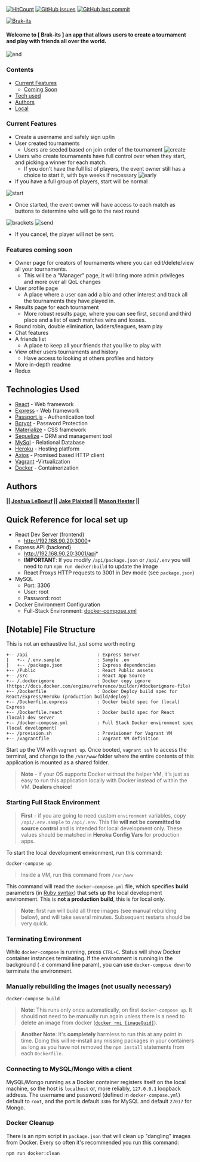 [![HitCount](http://hits.dwyl.io/humanjboof/https://github.com/HumanJBooF/brak-its.svg)](http://hits.dwyl.io/humanjboof/https://github.com/HumanJBooF/brak-its) [![GitHub issues](https://img.shields.io/github/issues/HumanJBooF/brak-its.svg?style=popout)](https://github.com/HumanJBooF/brak-its/issues)
[![GitHub last commit](https://img.shields.io/github/last-commit/google/skia.svg)](https://github.com/HumanJBooF/brak-its)

[![Brak-its](./public/assets/img/logo.PNG)](https://brak-its.herokuapp.com)     

#### Welcome to [ Brak-its ] an app that allows users to create a tournament and play with friends all over the world.
![end](./public/assets/img/end.PNG)


### Contents 
- [Current Features](#current-features)
    - [Coming Soon](#features-coming-soon)
- [Tech used](#technologies-used)
- [Authors](#authors)
- [Local](#quick-reference-for-local-set-up)




### Current Features 

- Create a username and safely sign up/in 
- User created tournaments
    - Users are seeded based on join order of the tournament
![create](./public/assets/img/create.PNG)
- Users who create tournaments have full control over when they start, and picking a winner for each match.
    - If you don't have the full list of players, the event owner still has a choice to start it, with bye weeks if necessary
![early](./public/assets/img/early.PNG) 
- If you have a full group of players, start will be normal

![start](./public/assets/img/start.PNG)
- Once started, the event owner will have access to each match as buttons to determine who will go to the next round

![brackets](./public/assets/img/brackets.PNG) 
![send](./public/assets/img/send.PNG)
- If you cancel, the player will not be sent.

### Features coming soon

- Owner page for creators of tournaments where you can edit/delete/view all your tournaments.
    - This will be a "Manager" page, it will bring more admin privileges and more over all QoL changes 
- User profile page
    - A place where a user can add a bio and other interest and track all the tournaments they have played in.
- Results page for each tournament
    - More robust results page, where you can see first, second and third place and a list of each matches wins and losses.
- Round robin, double elimination, ladders/leagues, team play
- Chat features
- A friends list
    - A place to keep all your friends that you like to play with
- View other users tournaments and history
    - Have access to looking at others profiles and history
- More in-depth readme
- Redux


## Technologies Used
- [React](https://reactjs.org/) - Web framework
- [Express](https://expressjs.com/) - Web framework
- [Passport.js](http://www.passportjs.org/) - Authentication tool
- [Bcrypt](https://www.npmjs.com/package/bcrypt) - Password Protection
- [Materialize](https://www.materializecss.com/) - CSS framework
- [Sequelize](https://docs.sequelizejs.com/) - ORM and management tool
- [MySql](https://www.mysql.com/) - Relational Database
- [Heroku](https://www.heroku.com/) - Hosting platform
- [Axios](https://www.npmjs.com/package/axios) - Promised based HTTP client
- [Vagrant](https://www.vagrantup.com/) -Virtualization
- [Docker](https://www.docker.com/) - Containerization


## Authors
**|| [Joshua LeBoeuf](https://github.com/humanjboof) || [Jake Plaisted](https://github.com/spaceTab) || [Mason Hester](https://github.com/MasonHester) ||**



## Quick Reference for local set up
* React Dev Server (frontend)
  * http://192.168.90.20:3000*
* Express API (backend)
  * http://192.168.90.20:3001/api*
  * **IMPORTANT**: If you modify `/api/package.json` or `/api/.env` you will need to run `npm run docker:build` to update the image
  * React Proxys HTTP requests to 3001 in Dev mode (see `package.json`)
* MySQL
  * Port: 3306
  * User: root
  * Password: root
* Docker Environment Configuration
  * Full-Stack Environment: [docker-compose.yml](docker-compose.yml)

## [Notable] File Structure
This is not an exhaustive list, just some worth noting

```
+-- /api                          : Express Server
|   +-- /.env.sample              : Sample .en
|   +-- /package.json             : Express dependencies
+-- /Public                       : React Public assets
+-- /src                          : React App Source
+-- /.dockerignore                : Docker copy ignore (https://docs.docker.com/engine/reference/builder/#dockerignore-file)
+-- /Dockerfile                   : Docker Deploy build spec for React/Express/Heroku (production build/deploy)
+-- /Dockerfile.express           : Docker build spec for (local) Express
+-- /Dockerfile.react             : Docker build spec for React (local) dev server
+-- /docker-compose.yml           : Full Stack Docker environment spec (local development)
+-- /provision.sh                 : Provisioner for Vagrant VM
+-- /vagrantfile                  : Vagrant VM definition
```

Start up the VM with `vagrant up`. Once booted, `vagrant ssh` to access the terminal, and change to the `/var/www` folder where the entire contents of this application is mounted as a shared folder.

> **Note** - if your OS supports Docker without the helper VM, it's just as easy to run this application locally with Docker instead of within the VM. **Dealers choice**!

### Starting Full Stack Environment

> **First** - if you are going to need custom `environment` variables, copy `/api/.env.sample` to `/api/.env`. This file **will not be committed to source control** and is intended for local development only. These values should be matched in **Heroku Config Vars** for production apps.

To start the local development environment, run this command:

`docker-compose up`

> Inside a VM, run this command from `/var/www`

This command will read the `docker-compose.yml` file, which specifies **build** parameters (in [Ruby syntax](https://docs.docker.com/engine/reference/commandline/build/#extended-description)) that sets up the local development environment. This is **not a production build**, this is for local only.

> **Note**: first run will build all three images (see manual rebuilding below), and will take several minutes. Subsequent restarts should be very quick.

### Terminating Environment
While `docker-compose` is running, press `CTRL+C`. Status will show Docker container instances terminating. If the environment is running in the background (`-d` command line param), you can use `docker-compose down` to terminate the environment.

### Manually rebuilding the images (not usually necessary)
`docker-compose build`
> **Note**: This runs only once automatically, on first `docker-compose up`. It should not need to be manually run again unless there is a need to delete an image from docker ([`docker rmi [imageGuid]`](https://docs.docker.com/engine/reference/commandline/image_rm/)).

> **Another Note**: It's **completely** harmless to run this at any point in time. Doing this will re-install any missing packages in your containers as long as you have not removed the `npm install` statements from each `Dockerfile`.

### Connecting to MySQL/Mongo with a client
MySQL/Mongo running as a Docker container registers itself on the local machine, so the host is `localhost` or, more reliably, `127.0.0.1` loopback address. The username and password (defined in `docker-compose.yml`) default to `root`, and the port is default `3306` for MySQL and default `27017` for Mongo.

### Docker Cleanup
There is an npm script in `package.json` that will clean up "dangling" images from Docker. Every so often it's recommended you run this command:

`npm run docker:clean`
